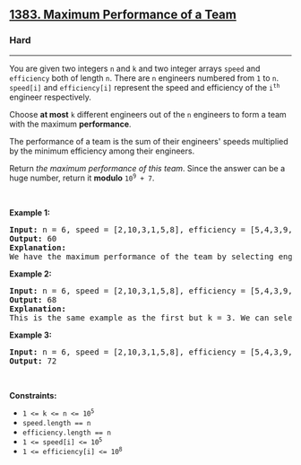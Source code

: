 <h2><a href="https://leetcode.com/problems/maximum-performance-of-a-team/">1383. Maximum Performance of a Team</a></h2><h3>Hard</h3><hr><div data-read-aloud-multi-block="true"><p>You are given two integers <code>n</code> and <code>k</code> and two integer arrays <code>speed</code> and <code>efficiency</code> both of length <code>n</code>. There are <code>n</code> engineers numbered from <code>1</code> to <code>n</code>. <code>speed[i]</code> and <code>efficiency[i]</code> represent the speed and efficiency of the <code>i<sup style="">th</sup></code> engineer respectively.</p>

<p>Choose <strong>at most</strong> <code>k</code> different engineers out of the <code>n</code> engineers to form a team with the maximum <strong>performance</strong>.</p>

<p>The performance of a team is the sum of their engineers' speeds multiplied by the minimum efficiency among their engineers.</p>

<p>Return <em>the maximum performance of this team</em>. Since the answer can be a huge number, return it <strong>modulo</strong> <code>10<sup style="">9</sup> + 7</code>.</p>

<p>&nbsp;</p>
<p><strong>Example 1:</strong></p>

<pre><strong>Input:</strong> n = 6, speed = [2,10,3,1,5,8], efficiency = [5,4,3,9,7,2], k = 2
<strong>Output:</strong> 60
<strong>Explanation:</strong> 
We have the maximum performance of the team by selecting engineer 2 (with speed=10 and efficiency=4) and engineer 5 (with speed=5 and efficiency=7). That is, performance = (10 + 5) * min(4, 7) = 60.
</pre>

<p><strong>Example 2:</strong></p>

<pre><strong>Input:</strong> n = 6, speed = [2,10,3,1,5,8], efficiency = [5,4,3,9,7,2], k = 3
<strong>Output:</strong> 68
<strong>Explanation:
</strong>This is the same example as the first but k = 3. We can select engineer 1, engineer 2 and engineer 5 to get the maximum performance of the team. That is, performance = (2 + 10 + 5) * min(5, 4, 7) = 68.
</pre>

<p><strong>Example 3:</strong></p>

<pre><strong>Input:</strong> n = 6, speed = [2,10,3,1,5,8], efficiency = [5,4,3,9,7,2], k = 4
<strong>Output:</strong> 72
</pre>

<p>&nbsp;</p>
<p><strong>Constraints:</strong></p>

<ul>
	<li><code>1 &lt;= k &lt;= n &lt;= 10<sup style="">5</sup></code></li>
	<li><code>speed.length == n</code></li>
	<li><code>efficiency.length == n</code></li>
	<li><code>1 &lt;= speed[i] &lt;= 10<sup style="">5</sup></code></li>
	<li><code>1 &lt;= efficiency[i] &lt;= 10<sup style="">8</sup></code></li>
</ul>
</div>